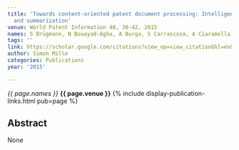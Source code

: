 ```yaml
---
title: 'Towards content-oriented patent document processing: Intelligent patent analysis
  and summarization'
venue: World Patent Information 40, 30-42, 2015
names: S Brügmann, N Bouayad-Agha, A Burga, S Carrascosa, A Ciaramella, ...
tags: ''
link: https://scholar.google.com/citations?view_op=view_citation&hl=en&user=hg8-G68AAAAJ&citation_for_view=hg8-G68AAAAJ:9yKSN-GCB0IC
author: Simon Mille
categories: Publications
year: '2015'

---
```


*{{ page.names }}*
**{{ page.venue }}**
{% include display-publication-links.html pub=page %}
## Abstract

None